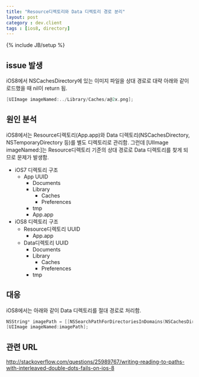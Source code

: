 ```yaml
---
title: "Resource디렉토리와 Data 디렉토리 경로 분리"
layout: post
category : dev.client
tags : [ios8, directory]
---
```

{% include JB/setup %}

issue 발생
---------

iOS8에서 NSCachesDirectory에 있는 이미지 파일을 상대 경로로 대략 아래와 같이 로드했을 때 nil이 return 됨.

```objectivec
[UIImage imageNamed:../Library/Caches/a@2x.png];
```

원인 분석
-------

iOS8에서는 Resource디렉토리(App.app)와 Data 디렉토리(NSCachesDirectory, NSTemporaryDirectory 등)를 별도 디렉토리로 관리함.
그런데 [UIImage imageNamed:]는 Resource디렉토리 기준의 상대 경로로 Data 디렉토리를 찾게 되므로 문제가 발생함.

-   iOS7 디렉토리 구조
    -   App UUID
        -   Documents
        -   Library
            -   Caches
            -   Preferences
        -   tmp
        -   App.app
-   iOS8 디렉토리 구조
    -   Resource디렉토리 UUID
        -   App.app
    -   Data디렉토리 UUID
        -   Documents
        -   Library
            -   Caches
            -   Preferences
        -   tmp

대응
---

iOS8에서는 아래와 같이 Data 디렉토리를 절대 경로로 처리함.

```objectivec
NSString* imagePath = [[NSSearchPathForDirectoriesInDomains(NSCachesDirectory, NSUserDomainMask, YES) firstObject] stringByAppendingPathComponent:@"a@2x.png"];
[UIImage imageNamed:imagePath];
```

관련 URL
-------

<http://stackoverflow.com/questions/25989767/writing-reading-to-paths-with-interleaved-double-dots-fails-on-ios-8>